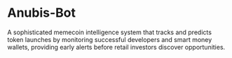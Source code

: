 # Anubis-Bot
A sophisticated memecoin intelligence system that tracks and predicts token launches by monitoring successful developers and smart money wallets, providing early alerts before retail investors discover opportunities.
